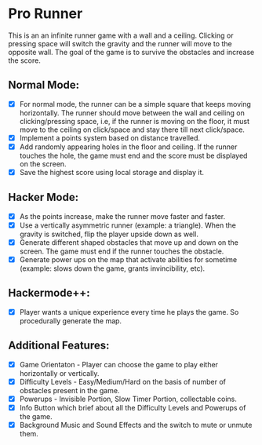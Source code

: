 # Pro Runner
This is an an infinite runner game with a wall and a ceiling. Clicking or pressing space will switch the gravity and the runner will move to the opposite wall. The goal of the game is to survive the obstacles and increase the score.

## Normal Mode:
- [x] For normal mode, the runner can be a simple square that keeps moving horizontally. The runner should move between the wall and ceiling on clicking/pressing space, i.e, if the runner is moving on the floor, it must move to the ceiling on click/space and stay there till next click/space.
- [x] Implement a points system based on distance travelled.
- [x] Add randomly appearing holes in the floor and ceiling. If the runner touches the hole, the game must end and the score must be displayed on the screen.
- [x] Save the highest score using local storage and display it.

## Hacker Mode:
- [x] As the points increase, make the runner move faster and faster.
- [x] Use a vertically asymmetric runner (example: a triangle). When the gravity is switched, flip the player upside down as well.
- [x] Generate different shaped obstacles that move up and down on the screen. The game must end if the runner touches the obstacle.
- [x] Generate power ups on the map that activate abilities for sometime (example: slows down the game, grants invincibility, etc).

## Hackermode++:
- [x] Player wants a unique experience every time he plays the game. So procedurally generate the map.

## Additional Features:
- [x] Game Orientaton - Player can choose the game to play either horizontally or vertically.
- [x] Difficulty Levels - Easy/Medium/Hard on the basis of number of obstacles present in the game.
- [x] Powerups - Invisible Portion, Slow Timer Portion, collectable coins.
- [x] Info Button which brief about all the Difficulty Levels and Powerups of the game.
- [x] Background Music and Sound Effects and the switch to mute or unmute them.